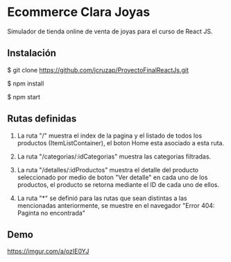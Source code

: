 # Ecommerce Clara Joyas

Simulador de tienda online de venta de joyas para el curso de React JS.

## Instalación 

$ git clone https://github.com/jcruzap/ProyectoFinalReactJs.git

$ npm install

$ npm start

## Rutas definidas 

1. La ruta "/"  muestra el index de la pagina y el listado de todos los productos (ItemListContainer), el boton Home esta asociado a esta ruta.

2. La ruta "/categorias/:idCategorias" muestra las categorias filtradas.

3. La ruta "/detalles/:idProductos" muestra el detalle del producto seleccionado por medio de boton "Ver detalle" en cada uno de los productos, el producto se retorna mediante el ID de cada uno de ellos.

4. La ruta "*" se definió para las rutas que sean distintas a las mencionadas anteriormente, se muestre en el navegador "Error 404: Paginta no encontrada"

## Demo

https://imgur.com/a/ozIE0YJ
